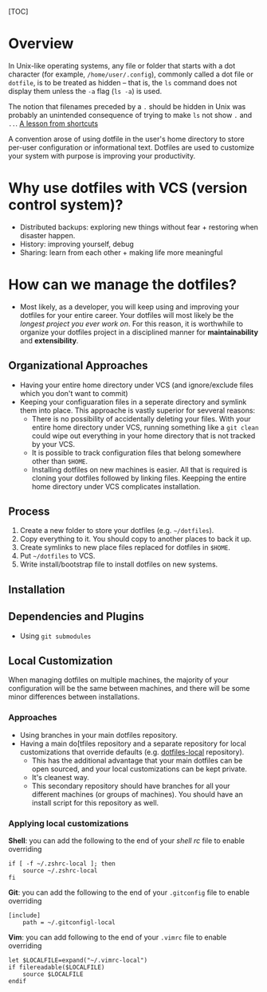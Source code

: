 [TOC]

# Overview
In Unix-like operating systems, any file or folder that starts with a dot character (for example, `/home/user/.config`), commonly called a dot file or `dotfile`, is to be treated as hidden – that is, the `ls` command does not display them unless the `-a` flag (`ls -a`) is used.

The notion that filenames preceded by a `.` should be hidden in Unix was probably an unintended consequence of trying to make `ls` not show `.` and` ..`. [A lesson from shortcuts](https://plus.google.com/u/0/+RobPikeTheHuman/posts/R58WgWwN9jp)

A convention arose of using dotfile in the user's home directory to store per-user configuration or informational text. Dotfiles are used to customize your system with purpose is improving your productivity.

# Why use dotfiles with VCS (version control system)?
- Distributed backups: exploring new things without fear + restoring when disaster happen.
- History: improving yourself, debug
- Sharing: learn from each other + making life more meaningful

# How can we manage the dotfiles?
- Most likely, as a developer, you will keep using and improving your dotfiles for your entire career. Your dotfiles will most likely be the *longest project you ever work on*. For this reason, it is worthwhile to organize your dotfiles project in a disciplined manner for **maintainability** and **extensibility**.

## Organizational Approaches
- Having your entire home directory under VCS (and ignore/exclude files which you don't want to commit)
- Keeping your configuaration files in a seperate directory and symlink them into place. This approache is vastly superior for sevveral reasons:
	+ There is no possibility of accidentally deleting your files. With your entire home directory under VCS, running something like a `git clean` could wipe out everything in your home directory that is not tracked by your VCS.
	+ It is possible to track configuration files that belong somewhere other than `$HOME`.
	+ Installing dotfiles on new machines is easier. All that is required is cloning your dotfiles followed by linking files. Keepping the entire home directory under VCS complicates installation.

## Process
1. Create a new folder to store your dotfiles (e.g. `~/dotfiles`).
2. Copy everything to it. You should copy to another places to back it up.
3. Create symlinks to new place files replaced for dotfiles in `$HOME`.
4. Put `~/dotfiles` to VCS.
5. Write install/bootstrap file to install dotfiles on new systems.

## Installation

## Dependencies and Plugins
- Using `git submodules`

## Local Customization
When managing dotfiles on multiple machines, the majority of your configuration will be the same between machines, and there will be some minor differences between installations.

### Approaches
- Using branches in your main dotfiles repository.
- Having a main do[tfiles repository and a separate repository for local customizations that override defaults (e.g. [dotfiles-local](https://github.com/anishathalye/dotfiles-local) repository).
	+ This has the additional advantage that your main dotfiles can be open sourced, and your local customizations can be kept private.
	+ It's cleanest way.
	+ This secondary repository should have branches for all your different machines (or groups of machines). You should have an install script for this repository as well.

### Applying local customizations
**Shell**: you can add the following to the end of your *shell rc* file to enable overriding

	if [ -f ~/.zshrc-local ]; then
		source ~/.zshrc-local
	fi

**Git**: you can add the following to the end of your `.gitconfig` file to enable overriding

	[include]
		path = ~/.gitconfigl-local

**Vim**: you can add following to the end of your `.vimrc` file to enable overriding

	let $LOCALFILE=expand("~/.vimrc-local")
	if filereadable($LOCALFILE)
		source $LOCALFILE
	endif


